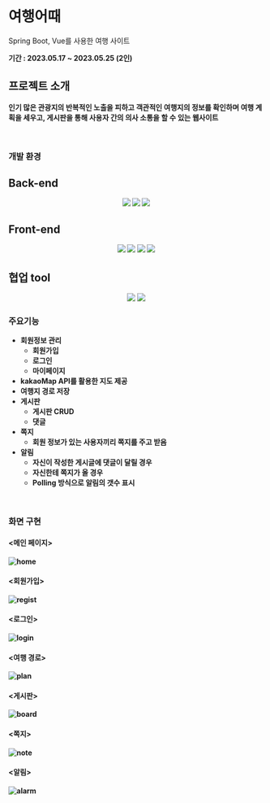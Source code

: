 # 여행어때
Spring Boot, Vue를 사용한 여행 사이트

<b>기간 :  2023.05.17 ~ 2023.05.25 (2인)
<br>
## 프로젝트 소개
인기 많은 관광지의 반복적인 노출을 피하고 객관적인 여행지의 정보를 확인하며 여행 계획을 세우고, 게시판을 통해 사용자 간의 의사 소통을 할 수 있는 웹사이트

<br>

### 개발 환경

## Back-end

<p align="center">
<img src="https://img.shields.io/badge/springboot-6DB33F?style=for-the-badge&logo=springboot&logoColor=white">
<img src="https://img.shields.io/badge/java-007396?style=for-the-badge&logo=java&logoColor=white">
<img src="https://img.shields.io/badge/mysql-4479A1?style=for-the-badge&logo=mysql&logoColor=white"> 
</p>

## Front-end
<p align="center">
<img src="https://img.shields.io/badge/HTML-E34F26?style=for-the-badge&logo=HTML5&logoColor=white">
<img src="https://img.shields.io/badge/CSS-1572B6?style=for-the-badge&logo=css3&logoColor=white">
<img src="https://img.shields.io/badge/JavaScript-F7DF1E?style=for-the-badge&logo=javascript&logoColor=white">
<img src="https://img.shields.io/badge/vue.js-4FC08D?style=for-the-badge&logo=vuedotjs&logoColor=white">
</p>


## 협업 tool

<p align="center">
<img src="https://img.shields.io/badge/notion-000000?style=for-the-badge&logo=notion&logoColor=white">
<img src="https://img.shields.io/badge/gitlab-FC6D26?style=for-the-badge&logo=gitlab&logoColor=white">
</p>

### 주요기능

- 회원정보 관리
    - 회원가입
    - 로그인
    - 마이페이지
- kakaoMap API를 활용한 지도 제공
- 여행지 경로 저장
- 게시판
    - 게시판 CRUD
    - 댓글
- 쪽지
    - 회원 정보가 있는 사용자끼리 쪽지를 주고 받음
- 알림
    - 자신이 작성한 게시글에 댓글이 달릴 경우
    - 자신한테 쪽지가 올 경우
    - Polling 방식으로 알림의 갯수 표시
<br>

### 화면 구현

#### <메인 페이지>
![home](https://github.com/seok862/EnjoyTrip/assets/96412509/139cfbc6-0906-4013-b0c3-5eb3502620d2)

#### <회원가입>
![regist](https://github.com/seok862/EnjoyTrip/assets/96412509/0437da4b-79a2-4a0c-bee5-fe4cb82da119)

#### <로그인>
![login](https://github.com/seok862/EnjoyTrip/assets/96412509/fece229e-f20c-4cc0-92b2-bbb63278144f)

#### <여행 경로>
![plan](https://github.com/seok862/EnjoyTrip/assets/96412509/eb9fa34d-b2b5-45f6-ac80-f388ca480960)

#### <게시판>
![board](https://github.com/seok862/EnjoyTrip/assets/96412509/eae0d626-5a1f-4cb7-8fc2-7cd24e18f08b)

#### <쪽지>
![note](https://github.com/seok862/EnjoyTrip/assets/96412509/f6845bea-4878-477a-b7d8-592e1e04b2de)

#### <알림>
![alarm](https://github.com/seok862/EnjoyTrip/assets/96412509/eae02f90-e389-4794-8d9d-2deb1723286d)
